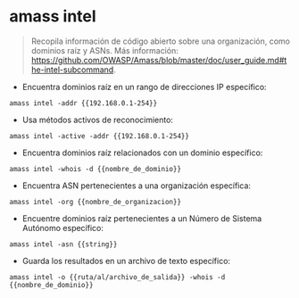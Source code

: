 # amass intel

> Recopila información de código abierto sobre una organización, como dominios raíz y ASNs.
> Más información: <https://github.com/OWASP/Amass/blob/master/doc/user_guide.md#the-intel-subcommand>.

- Encuentra dominios raíz en un rango de direcciones IP específico:

`amass intel -addr {{192.168.0.1-254}}`

- Usa métodos activos de reconocimiento:

`amass intel -active -addr {{192.168.0.1-254}}`

- Encuentra dominios raíz relacionados con un dominio específico:

`amass intel -whois -d {{nombre_de_dominio}}`

- Encuentra ASN pertenecientes a una organización específica:

`amass intel -org {{nombre_de_organizacion}}`

- Encuentre dominios raíz pertenecientes a un Número de Sistema Autónomo específico:

`amass intel -asn {{string}}`

- Guarda los resultados en un archivo de texto específico:

`amass intel -o {{ruta/al/archivo_de_salida}} -whois -d {{nombre_de_dominio}}`

